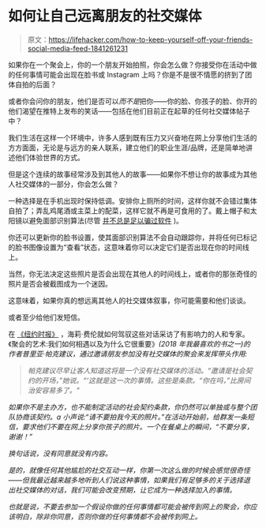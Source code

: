 # 如何让自己远离朋友的社交媒体

> 原文：<https://lifehacker.com/how-to-keep-yourself-off-your-friends-social-media-feed-1841261231>

如果你在一个聚会上，你的一个朋友开始拍照，你会怎么做？你接受你在活动中做的任何事情可能会出现在脸书或 Instagram 上吗？你是不是很不情愿的挤到了团体自拍的后面？



或者你会问你的朋友，他们是否可以*而不是*把你——你的脸、你孩子的脸、你开的他们渴望在推特上发布的笑话——包括在他们目前正在起草的任何社交媒体帖子中？

我们生活在这样一个环境中，许多人感到既有压力又兴奋地在网上分享他们生活的方方面面，无论是与远方的亲人联系，建立他们的职业生涯/品牌，还是简单地讲述他们体验世界的方式。

但是这个连续的故事经常涉及到其他人的故事——如果你不想让你的故事成为其他人社交媒体的一部分，你会怎么做？

一种选择是在手机出现时保持低调。安排你上厕所的时间，这样你就不会错过集体自拍了；弄乱鸡尾酒或主菜上的配菜，这样它就不再是可食用的了。戴上帽子和太阳镜以避免面部识别算法(尽管 [并不总是足以骗过软件](https://qz.com/1069756/using-artificial-intelligence-to-identify-protestors-wearing-hats-or-scarves-is-entirely-possible/) )。

你还可以更新你的脸书设置，使其面部识别算法不会自动跟踪你，并将任何已标记的脸书图像设置为“查看”状态，这意味着你可以决定它们是否出现在你的时间线上。

当然，你无法决定这些照片是否会出现在其他人的时间线上，或者你的那张奇怪的照片是否会被截图成为一个迷因。

这意味着，如果你真的想远离其他人的社交媒体叙事，你可能需要和他们谈谈。

或者至少给他们发短信。

在 [《纽约时报》](https://www.nytimes.com/2020/01/27/style/will-you-be-my-content.html) ，海莉·费伦就如何驾驭这些对话采访了有影响力的人和专家。《聚会的艺术:我们如何相遇以及为什么它很重要》[](https://www.priyaparker.com/thebook)*(2018 年我最喜欢的书之一)的作者普里亚·帕克建议，通过邀请朋友参加没有社交媒体的聚会来发挥带头作用:*

> *帕克建议尽早让客人知道这将是一个没有社交媒体的活动。“邀请是社会契约的开场，”她说。“‘这就是这一次的事情。这些是条款。“你在吗，”比房间治安容易多了。"*

*如果你不是主办方，也不能制定活动的社会契约条款，你仍然可以单独或与整个团队协商该契约。a 小声说:“请不要拍我今天的照片。”在活动开始前，给群发一条短信，要求他们不要在网上分享你孩子的照片。一个在餐桌上的瞬间，“不要分享，谢谢！”*

*换句话说，没有同意就没有内容。*

*是的，就像任何其他尴尬的社交互动一样，你第一次这么做的时候会感觉很奇怪——但我最近越来越多地听到人们说这种事情，如果我们有足够多的关于选择退出社交媒体的对话，我们可能会改变预期，让它成为一种选择加入的事情。*

*也就是说，不要去参加一个假设你做的任何事情都可能会被传到网上的聚会，你应该明白，除非你同意，否则你做的任何事情都不会被传到网上。*